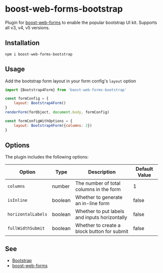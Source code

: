 # boost-web-forms-bootstrap

Plugin for [boost-web-forms](https://github.com/lgirma/boost-web-forms) to enable the popular bootstrap UI kit.
Supports all v3, v4, v5 versions.

## Installation

```shell
npm i boost-web-forms-bootstrap
```

## Usage

Add the bootstrap form layout in your form config's `layout` option

```javascript
import {Bootstrap4Form} from 'boost-web-forms-bootstrap'

const formConfig = {
    layout: Bootstrap4Form()
}
renderForm(forObject, document.body, formConfig)
```

```javascript
const formConfigWithOptions = {
    layout: Bootstrap4Form({columns: 2})
}
```

## Options

The plugin includes the following options:

| Option | Type | Description | Default Value |
| --- | ----------- | --- | ---------|
|`columns`| number | The number of total columns in the form | 1
|`isInline`| boolean | Whether to generate an in-line form | false
|`horizontalLabels`| boolean | Whether to put labels and inputs horizontally | false
|`fullWidthSubmit`| boolean | Whether to create a block button for submit | false

## See

* [Bootstrap](https://getbootstrap.com)
* [boost-web-forms](https://github.com/lgirma/boost-web-forms)